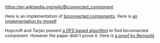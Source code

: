 https://en.wikipedia.org/wiki/Biconnected_component

Here is an implementation of [biconnected components](https://community.topcoder.com/stat?c=problem_solution&cr=22858920&rd=17422&pm=15257). Here is [an implementation by myself](https://github.com/wangzhihao/notes/blob/stream-survey/computer_science/algorithms/topcoder/MaxCutFree/MaxCutFree_SCC_Version.java)

Hopcroft and Tarjan present [a DFS based algorithm](http://akira.ruc.dk/~keld/teaching/algoritmedesign_f03/Artikler/06/Hopcroft73.pdf) to find biconnected component. However the paper didn't prove it. Here is [a proof by Reingold](https://www.cs.cmu.edu/~avrim/451f12/lectures/biconnected.pdf). 
